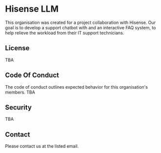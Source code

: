 # Hisense LLM
This organisation was created for a project collaboration with Hisense. Our goal is to develop a support chatbot with and an interactive FAQ system, to help relieve the workload from their IT support technicians.
## License
TBA
## Code Of Conduct
The code of conduct outlines expected behavior for this organisation's members. TBA
## Security
TBA
## Contact
Please contact us at the listed email.
